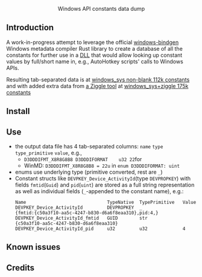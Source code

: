 <p align="center">
Windows API constants data dump
<br>
</p>

<p align="center">  
</p>


## Introduction
A work-in-progress attempt to leverage the official [windows-bindgen](https://crates.io/crates/windows-bindgen) Windows metadata compiler Rust library to create a database of all the constants for further use in a [DLL](https://github.com/eugenesvk/winAPIconst/) that would allow looking up constant values by full/short name in, e.g., AutoHotkey scripts' calls to Windows APIs.

Resulting tab-separated data is at [windows_sys non-blank 112k constants](../../raw/data/data/winConst_Valid_112k.txt.rar) and with added extra data from [a Ziggle tool](https://www.autohotkey.com/boards/viewtopic.php?f=83&t=99581) at [windows_sys+ziggle 175k constants](../../raw/data/data/winConst_Valid_ziggle_175k.rar)

## Install

## Use

- the output data file has 4 tab-separated columns: `name` `type` `type_primitive` `value`, e.g.,
  - `D3DDDIFMT_X8R8G8B8	D3DDDIFORMAT	u32	22`for
  - WinMD: `D3DDDIFMT_X8R8G8B8 = 22u` in `enum D3DDDIFORMAT: uint`
- enums use underlying type (primitive converted, rest are `_`)
- Constant structs like `DEVPKEY_Device_ActivityId`(type `DEVPROPKEY`) with fields `fmtid`(`Guid`) and `pid`(`uint`) are stored as a full string representation as well as individual fields (`_`-appended to the constant name), e.g.:
  ```
  Name                           	TypeNative	TypePrimitive	Value
  DEVPKEY_Device_ActivityId      	DEVPROPKEY	_            	{fmtid:{c50a3f10-aa5c-4247-b830-d6a6f8eaa310},pid:4,}
  DEVPKEY_Device_ActivityId_fmtid	GUID      	str          	{c50a3f10-aa5c-4247-b830-d6a6f8eaa310}
  DEVPKEY_Device_ActivityId_pid  	u32       	u32          	4
  ```

## Known issues

## Credits
